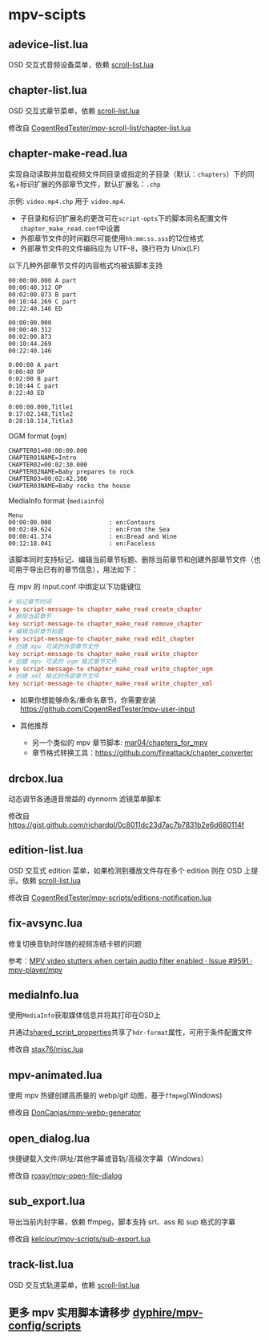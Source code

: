 # mpv-scipts

## adevice-list.lua

OSD 交互式音频设备菜单，依赖 [scroll-list.lua](https://github.com/CogentRedTester/mpv-scroll-list)

## chapter-list.lua

OSD 交互式章节菜单，依赖 [scroll-list.lua](https://github.com/CogentRedTester/mpv-scroll-list)

修改自 [CogentRedTester/mpv-scroll-list/chapter-list.lua](https://github.com/CogentRedTester/mpv-scroll-list/blob/master/examples/chapter-list.lua)

## chapter-make-read.lua

实现自动读取并加载视频文件同目录或指定的子目录（默认：`chapters`）下的同名+标识扩展的外部章节文件，默认扩展名：`.chp`

示例: `video.mp4.chp` 用于 `video.mp4`.

- 子目录和标识扩展名的更改可在`script-opts`下的脚本同名配置文件`chapter_make_read.conf`中设置
- 外部章节文件的时间戳尽可能使用`hh:mm:ss.sss`的12位格式
- 外部章节文件的文件编码应为 UTF-8，换行符为 Unix(LF)

以下几种外部章节文件的内容格式均被该脚本支持

```
00:00:00.000 A part
00:00:40.312 OP
00:02:00.873 B part
00:10:44.269 C part
00:22:40.146 ED
```

```
00:00:00.000
00:00:40.312
00:02:00.873
00:10:44.269
00:22:40.146
```

```
0:00:00 A part
0:00:40 OP
0:02:00 B part
0:10:44 C part
0:22:40 ED
```

```
0:00:00.000,Title1
0:17:02.148,Title2
0:28:10.114,Title3
```
 OGM format (`ogm`)

```
CHAPTER01=00:00:00.000
CHAPTER01NAME=Intro
CHAPTER02=00:02:30.000
CHAPTER02NAME=Baby prepares to rock
CHAPTER03=00:02:42.300
CHAPTER03NAME=Baby rocks the house
```
MediaInfo format (`mediainfo`)

```
Menu
00:00:00.000                : en:Contours
00:02:49.624                : en:From the Sea
00:08:41.374                : en:Bread and Wine
00:12:18.041                : en:Faceless
```

该脚本同时支持标记、编辑当前章节标题、删除当前章节和创建外部章节文件（也可用于导出已有的章节信息），用法如下：

在 mpv 的 input.conf 中绑定以下功能键位

```ini
# 标记章节时间
key script-message-to chapter_make_read create_chapter
# 删除当前章节
key script-message-to chapter_make_read remove_chapter
# 编辑当前章节标题
key script-message-to chapter_make_read edit_chapter
# 创建 mpv 可读的外部章节文件
key script-message-to chapter_make_read write_chapter
# 创建 mpv 可读的 ogm 格式章节文件
key script-message-to chapter_make_read write_chapter_ogm
# 创建 xml 格式的外部章节文件
key script-message-to chapter_make_read write_chapter_xml
```
- 如果你想能够命名/重命名章节，你需要安装
  <https://github.com/CogentRedTester/mpv-user-input>

- 其他推荐
   -  另一个类似的 mpv 章节脚本: [mar04/chapters_for_mpv](https://github.com/mar04/chapters_for_mpv)
   -  章节格式转换工具：https://github.com/fireattack/chapter_converter
## drcbox.lua

动态调节各通道音增益的 dynnorm 滤镜菜单脚本

修改自 https://gist.github.com/richardpl/0c8011dc23d7ac7b7831b2e6d680114f

## edition-list.lua

OSD 交互式 edition 菜单，如果检测到播放文件存在多个 edition 则在 OSD 上提示。依赖 [scroll-list.lua](https://github.com/CogentRedTester/mpv-scroll-list)

修改自 [CogentRedTester/mpv-scripts/editions-notification.lua](https://github.com/CogentRedTester/mpv-scripts/blob/master/editions-notification.lua)

## fix-avsync.lua

修复切换音轨时伴随的视频冻结卡顿的问题

参考：[MPV video stutters when certain audio filter enabled · Issue #9591 · mpv-player/mpv ](https://github.com/mpv-player/mpv/issues/9591)


## mediaInfo.lua

使用`MediaInfo`获取媒体信息并将其打印在OSD上

并通过[shared_script_properties](https://mpv.io/manual/master/#command-interface-shared-script-properties)共享了`hdr-format`属性，可用于条件配置文件

修改自 [stax76/misc.lua ](https://github.com/stax76/mpv-scripts/blob/main/misc.lua)

## mpv-animated.lua

使用 mpv 热键创建高质量的 webp/gif 动图，基于`ffmpeg`(Windows)

修改自 [DonCanjas/mpv-webp-generator](https://github.com/DonCanjas/mpv-webp-generator)

## open_dialog.lua

快捷键载入文件/网址/其他字幕或音轨/高级次字幕（Windows）

修改自 [rossy/mpv-open-file-dialog](https://github.com/rossy/mpv-open-file-dialog)

## sub_export.lua

导出当前内封字幕，依赖 ffmpeg，脚本支持 srt、ass 和 sup 格式的字幕

修改自 [kelciour/mpv-scripts/sub-export.lua](https://github.com/kelciour/mpv-scripts/blob/master/sub-export.lua)

## track-list.lua

OSD 交互式轨道菜单，依赖 [scroll-list.lua](https://github.com/CogentRedTester/mpv-scroll-list)


## 更多 mpv 实用脚本请移步 [dyphire/mpv-config/scripts](https://github.com/dyphire/mpv-config/tree/master/scripts)
